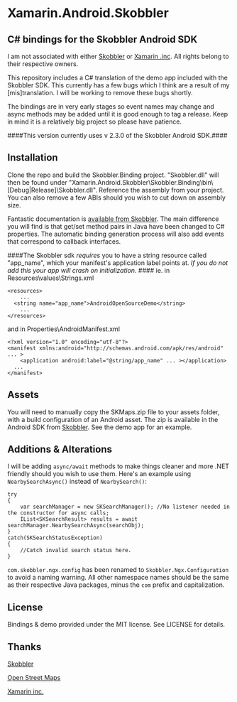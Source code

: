 Xamarin.Android.Skobbler
========================

## C#  bindings for the Skobbler Android SDK ##

I am not associated with either [Skobbler](http://www.skobbler.com/) or [Xamarin .inc](http://xamarin.com/). All rights belong to their respective owners.

This repository includes a C# translation of the demo app included with the Skobbler SDK. This currently has a few bugs which I think are a result of my [mis]translation. I will be working to remove these bugs shortly.

The bindings are in very early stages so event names may change and async methods may be added until it is good enough to tag a release. Keep in mind it is a relatively big project so please have patience.

####This version currently uses v 2.3.0 of the Skobbler Android SDK.####

## Installation ##

Clone the repo and build the Skobbler.Binding project. "Skobbler.dll" will then be found under "Xamarin.Android.Skobbler\Skobbler.Binding\bin\\[Debug|Release]\Skobbler.dll". Reference the assembly from your project. You can also remove a few ABIs should you wish to cut down on assembly size.

Fantastic documentation is [available from Skobbler](http://developer.skobbler.com/getting-started/android). The main difference you will find is that get/set method pairs in Java have been changed to  C# properties. The automatic binding generation process will also add events that correspond to callback interfaces.

####The Skobbler sdk *requires* you to have a string resource called "app_name", which your manifest's application label points at. *If you do not add this your app will crash on initialization.* ####
ie. in Resources\values\Strings.xml

    <resources>
    	...
      <string name="app_name">AndroidOpenSourceDemo</string>
		...
    </resources>
and in Properties\AndroidManifest.xml

    <?xml version="1.0" encoding="utf-8"?>
    <manifest xmlns:android="http://schemas.android.com/apk/res/android" ... >
    	<application android:label="@string/app_name" ... ></application>
      ...
    </manifest>



## Assets ##

You will need to manually copy the SKMaps.zip file to your assets folder, with a build configuration of an Android asset. The zip is available in the Android SDK from [Skobbler](http://developer.skobbler.com/support#download). See the demo app for an example.

## Additions & Alterations ##

I will be adding `async/await` methods to make things cleaner and more .NET friendly should you wish to use them. Here's an example using `NearbySearchAsync()` instead of `NearbySearch()`:

    try
    {
    	var searchManager = new SKSearchManager(); //No listener needed in the constructor for async calls;
    	IList<SKSearchResult> results = await searchManager.NearbySearchAsync(searchObj);
    }
	catch(SKSearchStatusException)
	{
		//Catch invalid search status here.
	}
    
`com.skobbler.ngx.config` has been renamed to `Skobbler.Ngx.Configuration` to avoid a naming warning. All other namespace names should be the same as their respective Java packages, minus the `com` prefix and capitalization.

## License ##
Bindings & demo provided under the MIT license. See LICENSE for details.

## Thanks ##
[Skobbler](http://www.skobbler.com/)

[Open Street Maps](http://www.openstreetmap.org/)

[Xamarin inc.](http://xamarin.com/)